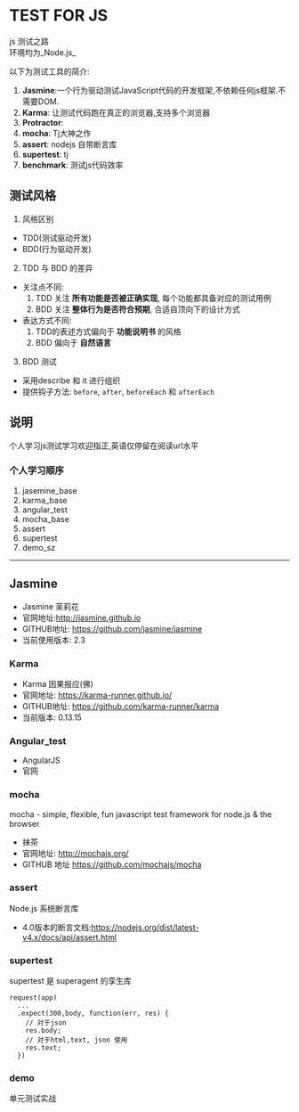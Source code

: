 # TEST FOR JS
js 测试之路  
环境均为_Node.js_  

以下为测试工具的简介:  

1. **Jasmine**:一个行为驱动测试JavaScript代码的开发框架,不依赖任何js框架.不需要DOM.
2. **Karma**: 让测试代码跑在真正的浏览器,支持多个浏览器
3. **Protractor**:
4. **mocha**: Tj大神之作
5. **assert**: nodejs 自带断言库
6. **supertest**: tj
7. **benchmark**: 测试js代码效率



## 测试风格
1. 风格区别
  - TDD(测试驱动开发)
  - BDD(行为驱动开发)
2. TDD 与 BDD 的差异
  - 关注点不同:
    1. TDD 关注 **所有功能是否被正确实现**, 每个功能都具备对应的测试用例
    2. BDD 关注 **整体行为是否符合预期**, 合适自顶向下的设计方式
  - 表达方式不同:
    1. TDD的表述方式偏向于 **功能说明书** 的风格
    2. BDD 偏向于 **自然语言**
3. BDD 测试
  - 采用describe 和 it 进行组织
  - 提供钩子方法: `before`, `after`, `beforeEach` 和 `afterEach`



## 说明

个人学习js测试学习欢迎指正,英语仅停留在阅读url水平


### 个人学习顺序

1. jasemine_base
2. karma_base
3. angular_test
4. mocha_base
5. assert
6. supertest
7. demo_sz

- - - - -

## Jasmine

- Jasmine 茉莉花
- 官网地址:<http://jasmine.github.io>
- GITHUB地址: <https://github.com/jasmine/jasmine>
- 当前使用版本: 2.3

### Karma

- Karma 因果报应(佛)
- 官网地址: <https://karma-runner.github.io/>
- GITHUB地址: <https://github.com/karma-runner/karma>
- 当前版本: 0.13.15

### Angular_test

- AngularJS
- 官网

### mocha
mocha - simple, flexible, fun javascript test framework for node.js & the browser

- 抹茶
- 官网地址: <http://mochajs.org/>
- GITHUB 地址 <https://github.com/mochajs/mocha>


### assert
Node.js 系统断言库

- 4.0版本的断言文档:<https://nodejs.org/dist/latest-v4.x/docs/api/assert.html>

### supertest

supertest 是 superagent 的孪生库  

```
request(app)
  ...
  .expect(300,body, function(err, res) {
    // 对于json
    res.body;
    // 对于html,text, json 使用
    res.text;
  })
```


### demo
单元测试实战
